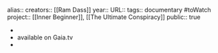 alias::
creators:: [[Ram Dass]] 
year::
URL::
tags:: documentary #toWatch 
project:: [[Inner Beginner]], [[The Ultimate Conspiracy]] 
public:: true

-
- available on Gaia.tv
-